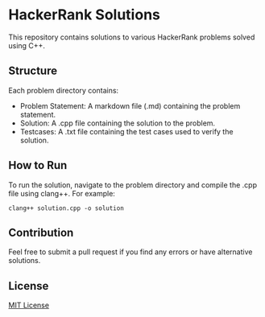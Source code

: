 # HackerRank Solutions

This repository contains solutions to various HackerRank problems solved using C++.

## Structure
Each problem directory contains:

- Problem Statement: A markdown file (.md) containing the problem statement.
- Solution: A .cpp file containing the solution to the problem.
- Testcases: A .txt file containing the test cases used to verify the solution.

## How to Run
To run the solution, navigate to the problem directory and compile the .cpp file using clang++. For example:

`clang++ solution.cpp -o solution`

## Contribution
Feel free to submit a pull request if you find any errors or have alternative solutions.

## License
[MIT License](https://opensource.org/licenses/MIT)

